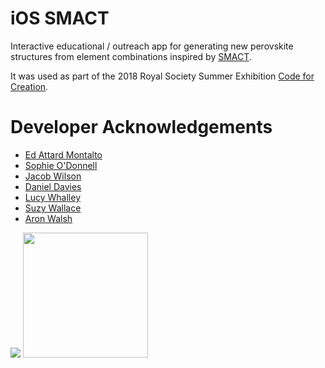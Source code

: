 # iOS SMACT

Interactive educational / outreach app for generating new perovskite structures from element combinations inspired by [SMACT](https://github.com/WMD-group/SMACT).

It was used as part of the 2018 Royal Society Summer Exhibition [Code for Creation](https://royalsociety.org/science-events-and-lectures/2018/summer-science-exhibition/exhibits/code-for-creation/).

# Developer Acknowledgements
- [Ed Attard Montalto](https://www.linkedin.com/in/edward-attard-montalto-875555135/)
- [Sophie O'Donnell](https://github.com/SophieOD)
- [Jacob Wilson](https://github.com/Jnwilson95)
- [Daniel Davies](https://github.com/dandavies99)
- [Lucy Whalley](https://github.com/lucydot)
- [Suzy Wallace](https://github.com/skw32)
- [Aron Walsh](https://github.com/aronwalsh)

![](App_demo_1.png)
<img src="App_demo_1.png?raw=true" width="200px">
